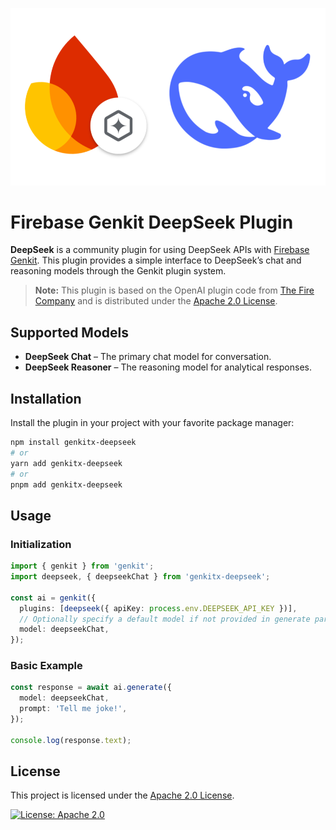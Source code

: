 ![Firebase Genkit + DeepSeek](https://github.com/oddbit/genkitx-deepseek/blob/main/assets/genkit-deepseek.png?raw=true)

# Firebase Genkit DeepSeek Plugin

**DeepSeek** is a community plugin for using DeepSeek APIs with [Firebase Genkit](https://github.com/firebase/genkit). This plugin provides a simple interface to DeepSeek’s chat and reasoning models through the Genkit plugin system.

> **Note:** This plugin is based on the OpenAI plugin code from [The Fire Company](https://github.com/TheFireCo/genkit-plugins) and is distributed under the [Apache 2.0 License](https://github.com/oddbit/genkitx-deepseek/blob/main/LICENSE).

## Supported Models

- **DeepSeek Chat** – The primary chat model for conversation.
- **DeepSeek Reasoner** – The reasoning model for analytical responses.

## Installation

Install the plugin in your project with your favorite package manager:

```bash
npm install genkitx-deepseek
# or
yarn add genkitx-deepseek
# or
pnpm add genkitx-deepseek
```

## Usage

### Initialization

```typescript
import { genkit } from 'genkit';
import deepseek, { deepseekChat } from 'genkitx-deepseek';

const ai = genkit({
  plugins: [deepseek({ apiKey: process.env.DEEPSEEK_API_KEY })],
  // Optionally specify a default model if not provided in generate params:
  model: deepseekChat,
});
```

### Basic Example

```typescript
const response = await ai.generate({
  model: deepseekChat,
  prompt: 'Tell me joke!',
});

console.log(response.text);
```

## License

This project is licensed under the [Apache 2.0 License](https://github.com/oddbit/genkitx-deepseek/blob/main/LICENSE).

[![License: Apache 2.0](https://img.shields.io/badge/License-Apache%202%2E0-lightgrey.svg)](https://github.com/TheFireCo/genkit-plugins/blob/main/LICENSE)

